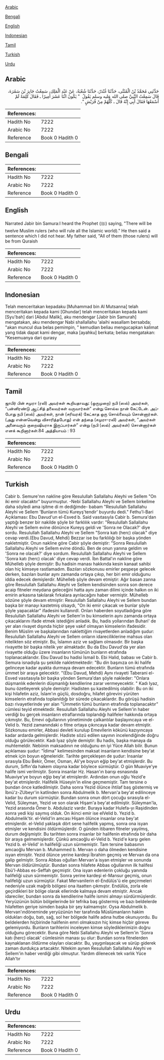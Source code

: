 [Arabic](#arabic)

[Bengali](#bengali)

[English](#english)

[Indonesian](#indonesian)

[Tamil](#tamil)

[Turkish](#turkish)

[Urdu](#urdu)

## Arabic


<div dir="rtl" lang="ar" style={{fontSize:'larger',backgroundColor:'#f8f9fa',padding:20}}>
حَدَّثَنِي مُحَمَّدُ بْنُ الْمُثَنَّى، حَدَّثَنَا غُنْدَرٌ، حَدَّثَنَا شُعْبَةُ، عَنْ عَبْدِ الْمَلِكِ، سَمِعْتُ جَابِرَ بْنَ سَمُرَةَ، قَالَ سَمِعْتُ النَّبِيَّ صلى الله عليه وسلم يَقُولُ ‏ "‏ يَكُونُ اثْنَا عَشَرَ أَمِيرًا ـ فَقَالَ كَلِمَةً لَمْ أَسْمَعْهَا فَقَالَ أَبِي إِنَّهُ قَالَ ـ كُلُّهُمْ مِنْ قُرَيْشٍ ‏"‏‏.‏
</div>
<div style={{backgroundColor:'#f8f9fa',padding:20, marginBottom: 10}}><table> <thead> <tr> <th>References:</th> <th></th> </tr> </thead> <tbody><tr><td>Hadith No</td><td>7222</td></tr><tr><td>Arabic No</td><td>7222</td></tr><tr><td>Reference</td><td>Book 0 Hadith 0</td></tr></tbody></table></div>

## Bengali


<div dir="ltr" lang="bn" style={{fontSize:'larger',backgroundColor:'#f8f9fa',padding:20}}>

</div>
<div style={{backgroundColor:'#f8f9fa',padding:20, marginBottom: 10}}><table> <thead> <tr> <th>References:</th> <th></th> </tr> </thead> <tbody><tr><td>Hadith No</td><td>7222</td></tr><tr><td>Arabic No</td><td>7222</td></tr><tr><td>Reference</td><td>Book 0 Hadith 0</td></tr></tbody></table></div>

## English


<div dir="ltr" lang="en" style={{fontSize:'larger',backgroundColor:'#f8f9fa',padding:20}}>
Narrated Jabir bin Samura:I heard the Prophet (ﷺ) saying, "There will be twelve Muslim rulers (who will rule all the Islamic world)." He then said a sentence which I did not hear. My father said, "All of them (those rulers) will be from Quraish
</div>
<div style={{backgroundColor:'#f8f9fa',padding:20, marginBottom: 10}}><table> <thead> <tr> <th>References:</th> <th></th> </tr> </thead> <tbody><tr><td>Hadith No</td><td>7222</td></tr><tr><td>Arabic No</td><td>7222</td></tr><tr><td>Reference</td><td>Book 0 Hadith 0</td></tr></tbody></table></div>

## Indonesian


<div dir="ltr" lang="id" style={{fontSize:'larger',backgroundColor:'#f8f9fa',padding:20}}>
Telah menceritakan kepadaku [Muhammad bin Al Mutsanna] telah menceritakan kepada kami [Ghundar] telah menceritakan kepada kami [Syu'bah] dari [Abdul Malik], aku mendengar [Jabir bin Samurah] mengatakan, aku mendengar Nabi shallallahu 'alaihi wasallam bersabda; "akan muncul dua belas pemimpin, " kemudian beliau mengucapkan kalimat yang tidak dapat kami dengar, maka [ayahku] berkata; beliau mengatakan: "Kesemuanya dari qurasy
</div>
<div style={{backgroundColor:'#f8f9fa',padding:20, marginBottom: 10}}><table> <thead> <tr> <th>References:</th> <th></th> </tr> </thead> <tbody><tr><td>Hadith No</td><td>7222</td></tr><tr><td>Arabic No</td><td>7222</td></tr><tr><td>Reference</td><td>Book 0 Hadith 0</td></tr></tbody></table></div>

## Tamil


<div dir="ltr" lang="ta" style={{fontSize:'larger',backgroundColor:'#f8f9fa',padding:20}}>
ஜாபிர் பின் சமுரா (ரலி) அவர்கள் கூறியதாவது: (ஒருமுறை) நபி (ஸல்) அவர்கள், “பன்னிரண்டு ஆட்சித் தலைவர்கள் வருவார்கள்” என்று சொல்ல நான் கேட்டேன். அப்போது நபி (ஸல்) அவர்கள், நான் (சரிவரக்) கேட்காத ஒரு சொல்லையும் சொன்னார்கள். (அது என்னவென்று விசாரித்தபோது) என் தந்தை (சமுரா-ரலி) அவர்கள், “அவர்கள் அனைவரும் குறைஷியராக இருப்பார்கள்” என்று (நபி (ஸல்) அவர்கள்) சொன்னார்கள் எனக் கூறினார்கள்.84 அத்தியாயம் : 93
</div>
<div style={{backgroundColor:'#f8f9fa',padding:20, marginBottom: 10}}><table> <thead> <tr> <th>References:</th> <th></th> </tr> </thead> <tbody><tr><td>Hadith No</td><td>7222</td></tr><tr><td>Arabic No</td><td>7222</td></tr><tr><td>Reference</td><td>Book 0 Hadith 0</td></tr></tbody></table></div>

## Turkish


<div dir="ltr" lang="tr" style={{fontSize:'larger',backgroundColor:'#f8f9fa',padding:20}}>
Cabir b. Semure'nın nakline göre Resulullah Sallallahu Aleyhi ve Sellem "On iki emir olacaktır" buyurmuştur. -Nebi Sallallahu Aleyhi ve Sellem birkelime daha söyledi ama işitme di m dediğimde- babam "Resulullah Sallallahu Aleyhi ve Sellem 'Bunların tümü Kureyş'tendir' buyurdu dedi." Fethu'l-Bari Açıklaması: Ebu Davud'un el-Esved b. Said vasıtasıyla Cabir b. Semura'dan yaptığı benzer bir nakilde şöyle bir farklılık vardır: "Resulullah Sallallahu Aleyhi ve Sellem evine dönünce Kureyş geldi ve 'Sonra ne Olacak?' diye sordu. Resulullah Sallallahu Aleyhi ve Sellem "Sonra katı (herc) olacak" diye cevap verdi.(Ebu Davud, Mehdi) Bezzar ise bu farklılığı bir başka yönden nakletmiştir. Onun nakline göre Cabir şöyle demiştir: "Sonra Resulullah Sallallahu Aleyhi ve Sellem evine döndü. Ben de onun yanına geldim ve 'Sonra ne olacak?' diye sordum. Resulullah Sallallahu Aleyhi ve Sellem 'Sonra katı (herc) olacak' diye cevap verdi. İbn Battal'ın nakline göre Mühelleb şöyle demiştir: Bu hadisin manası hakkında kesin kanaat sahibi olan hiç kimseye rastlamadım. Bazıları sözkonusu emirler peşpeşe gelecek derken, bazıları bunlar aynı zamanda ortaya çıkıp, her biri emir olduğunu iddia edecek demişlerdir. Mühelleb şöyle devam etmiştir: Ağır basan zanna göre Resulullah Sallallahu Aleyhi ve Sellem kendisinden sonra son derece acaip fitneler meydana geleceğini hatta aynı zaman dilimi içinde halkın on iki emirin arkasına takılarak fırkalara ayrılacağını haber vermiştir. Mühelleb sözüne şöyle devam etmiştir: Resulullah Sallallahu Aleyhi ve Sellem bundan başka bir manayı kastetmiş olsaydı, "On iki emir çıkacak ve bunlar şöyle şöyle yapacaklar" ifadesini kullanırdl. Onları haberden soyutladığına göre Resulullah Sallallahu Aleyhi ve Sellem'in bu kimselerin aynı zamanda ortaya çıkacaklarını ifade etmek istediğini anladık. Bu, hadis yollarından Buhari' de yer alan rivayet dışında hiçbir şeye vakıf olmayan kimselerin ifadesidir. Benim Müslim ve başkalarından naklettiğim rivayetlerden anladığım şudur: Resulullah Sallallahu Aleyhi ve Sellem onların idareciliklerine mahsus olan nitelikten söz etmiştir. Bu, İslamın aziz ve sağlam olmasıdır. Bir başka rivayette bir başka nitelik yer almaktadır. Bu da Ebu Davud'da yer alan rivayette olduğu üzere insanların tümünün bunların etrafında toplanacaklarıdır. Ebu Davud bu hadisi İsmail b. Ebi Halid, babası ve Cabir b. Semura isnadıyla şu şekilde nakletmektedir: "Bu din başınıza on iki halife gelinceye kadar ayakta durmaya devam edecektir. Bunların tümü etrafında ümmet bir araya gelecektir. "(Ebu Davud, Mehdi) Aynı rivayeti Taberani el-Esved vasıtasıyla bir başka yönden Semura'dan şöyle nakleder: "Onlara düşmanlık edenlerin düşmanlığı kendilerine zarar vermeyecektir. " Kadı Iyaz, bunu özetleyerek şöyle demiştir: Hadisten şu kastedilmiş olabilir: Bu on iki kişi hilafetin aziz, İslam'ın güçlü, dosdoğru, hilafet görevini yürüten kimselerin etrafında toplanıldığı bir sürede çıkacaklardır. Bu görüşü hadisin bazı rivayetlerinde yer alan "Ümmetin tümü bunların etrafında toplanacaktır" cümlesi teyid etmektedir. Resulullah Sallallahu Aleyhi ve Sellem'in haber verdiği bu gerçek insanların etraflarında toplandığı halifeler hakkında ortaya çıkmıştır. Bu, Emevi oğullarının yönetiminde çalkantılar başlayıncaya ve el-Velid b. Yezid zamanındaki o fitne ortaya çıkıncaya kadar devam etmiştir. Sözkonusu emirler, Abbasi devleti kurulup Emevllerin kökünü kazıyıncaya kadar ardarda gelmişlerdir. Hadiste sözü edilen sayının incelendiğinde doğru olduğu görülecektir. Kadı Iyaz şöyle demiştir: Bu hadis, başka manaya da muhtemeldir. Nebiinin maksadının ne olduğunu en iyi Yüce Allah bilir. Bunun açıklaması şudur: "İdima" kelimesinden maksat insanların kendisine bey'at etmek için boyun eğmeleridir. Tarihte gerçekleşen de şudur: İnsanlar sırasıyla Ebu Bekir, Ömer, Osman, Ali'ye boyun eğip bey'at etmişlerdir. Bu durum, Sıffın'da hakem olayına kadar böylece sürmüştür. O gün Muaviye'ye halife ismi verilmiştir. Sonra insanlar Hz. Hasan'ın barışı esnasında Muaviye'ye boyun eğip bey'at etmişlerdir. Ardından onun oğlu Yezid'e bey'at etmişlerdir. Halifelik Hüseyin'in eline geçmemiştir. Tam tersine o bundan önce katledilmiştir. Daha sonra Yezid ölünce ihtilaf baş göstermiş ve İbnü'z-ZUbeyr'in katlinden sonra Abdulmelik b. Mervan'a bey'at edilinceye kadar bu durum sürmüştür. Bundan sonra onun dört çocuğu sırasıyla el-Velid, Süleyman, Yezid ve son olarak Hişam'a bey'at edilmiştir. Süleyman'la, Yezid arasında Ömer b. Abdulaziz vardır. Buraya kadar Hulefa-yı Raşidinden sonra yedi kişi saymış olduk. On ikinci emir ise elVelid b. Yezid b. Abdulmelik'tir. el-Velid'in amcası Hişam ölünce insanlar ona bey'at etmişlerdir. el-Velid yaklaşık dört sene halifelik yapmış, sonra ona isyan etmişler ve kendisini öldürmüşlerdir. O günden itibaren fitneler yayılmış, durum değişmiştir. Bu tarihten sonra insanlar bir halifenin etrafında bir daha bir araya gelmemişlerdir. Çünkü amcaoğlu el-Velid b. Yezid'e karşı gelen Yezid b. el-Velid' in halifeliği uzun sürmemiştir. Tam tersine babasının amcaoğlu Mervan b. Muhammed b. Mervan o daha ölmeden kendisine isyan etmiştir. Yezid ölünce yerine kardeşi İbrahim geçmiş ve Mervan da ona galip gelmiştir. Sonra Abbas oğulları Mervan'a isyan etmişler ve sonunda Mervan öldürülmüştür. Bundan sonra hilafete Abbas oğullarının ilk halifesi Ebü'l-Abbas es-Seffah geçmiştir. Ona isyan edenlerin çokluğu yanında halifeliği uzun sürmemiştir. Sonra yerine kardeşi el-Mansur geçmiş, onun halifeliği uzun sürmüştür. Fakat Mervanilerin el-Endülüs'ü ele geçirmeleri nedeniyle uzak mağrib bölgesi ona itaatten çıkmıştır. Endülüs, zorla ele geçirdikleri bir bölge olarak ellerinde kalmaya devam etmiştir. Ancak idareciler, bundan sonra da kendilerine halife ismini almayı sürdürmüşlerdir. Yeryüzünün bütün bölgelerinde bir tefrika baş göstermiş ve bazı beldelerde hilafetten geriye isimden başka bir şey kalmamıştır. Oysa Abdulmelik b. Mervan'ındöneminde yeryüzünün her tarafında Müslümanların hakim oldukları doğu, batı, sağ, sol her bölgede halife adına hutbe okunuyordu. Bu beldelerden hiçbirinde halifenin emri olmaksızın hiç kimse hiçbir göreve gelemiyordu. Bunların tarihlerini inceleyen kimse söylediklerimizin doğru olduğunu görecektir. Buna göre Nebi Sallallahu Aleyhi ve Sellem'in 'Sonra katı (herc) olacak' cümlesinin manası şu olur: Bundan sonra fitnelerden kaynaklanan öldürme olayları olacaktır. Bu, yaygınlaşacak ve sürüp giderek zaman durdukça artacaktır. Nitekim aynen Resulullah Sallallahu Aleyhi ve Sellem'in haber verdiği gibi olmuştur. Yardım dilenecek tek varlık Yüce Allah'tır
</div>
<div style={{backgroundColor:'#f8f9fa',padding:20, marginBottom: 10}}><table> <thead> <tr> <th>References:</th> <th></th> </tr> </thead> <tbody><tr><td>Hadith No</td><td>7222</td></tr><tr><td>Arabic No</td><td>7222</td></tr><tr><td>Reference</td><td>Book 0 Hadith 0</td></tr></tbody></table></div>

## Urdu


<div dir="rtl" lang="ur" style={{fontSize:'larger',backgroundColor:'#f8f9fa',padding:20}}>

</div>
<div style={{backgroundColor:'#f8f9fa',padding:20, marginBottom: 10}}><table> <thead> <tr> <th>References:</th> <th></th> </tr> </thead> <tbody><tr><td>Hadith No</td><td>7222</td></tr><tr><td>Arabic No</td><td>7222</td></tr><tr><td>Reference</td><td>Book 0 Hadith 0</td></tr></tbody></table></div>